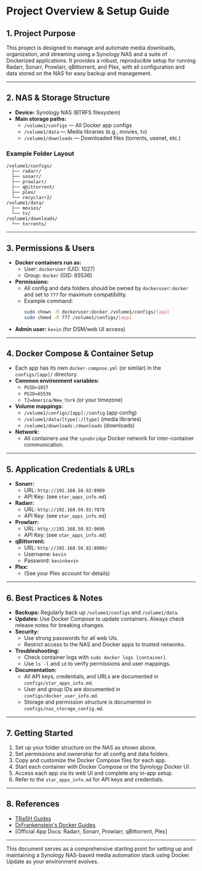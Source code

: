 # Project Overview & Setup Guide

## 1. Project Purpose
This project is designed to manage and automate media downloads, organization, and streaming using a Synology NAS and a suite of Dockerized applications. It provides a robust, reproducible setup for running Radarr, Sonarr, Prowlarr, qBittorrent, and Plex, with all configuration and data stored on the NAS for easy backup and management.

---

## 2. NAS & Storage Structure
- **Device:** Synology NAS (BTRFS filesystem)
- **Main storage paths:**
  - `/volume1/configs` — All Docker app configs
  - `/volume1/data` — Media libraries (e.g., movies, tv)
  - `/volume1/downloads` — Downloaded files (torrents, usenet, etc.)

### Example Folder Layout
```
/volume1/configs/
  ├── radarr/
  ├── sonarr/
  ├── prowlarr/
  ├── qbittorrent/
  ├── plex/
  └── recyclarr2/
/volume1/data/
  ├── movies/
  └── tv/
/volume1/downloads/
  └── torrents/
```

---

## 3. Permissions & Users
- **Docker containers run as:**
  - User: `dockeruser` (UID: 1027)
  - Group: `docker` (GID: 65536)
- **Permissions:**
  - All config and data folders should be owned by `dockeruser:docker` and set to `777` for maximum compatibility.
  - Example command:
    ```bash
    sudo chown -R dockeruser:docker /volume1/configs/[app]
    sudo chmod -R 777 /volume1/configs/[app]
    ```
- **Admin user:** `kevin` (for DSM/web UI access)

---

## 4. Docker Compose & Container Setup
- Each app has its own `docker-compose.yml` (or similar) in the `configs/[app]/` directory.
- **Common environment variables:**
  - `PUID=1027`
  - `PGID=65536`
  - `TZ=America/New_York` (or your timezone)
- **Volume mappings:**
  - `/volume1/configs/[app]:/config` (app config)
  - `/volume1/data/[type]:/[type]` (media libraries)
  - `/volume1/downloads:/downloads` (downloads)
- **Network:**
  - All containers use the `synobridge` Docker network for inter-container communication.

---

## 5. Application Credentials & URLs
- **Sonarr:**
  - URL: `http://192.168.50.92:8989`
  - API Key: (see `star_apps_info.md`)
- **Radarr:**
  - URL: `http://192.168.50.92:7878`
  - API Key: (see `star_apps_info.md`)
- **Prowlarr:**
  - URL: `http://192.168.50.92:9696`
  - API Key: (see `star_apps_info.md`)
- **qBittorrent:**
  - URL: `http://192.168.50.92:8080/`
  - Username: `kevin`
  - Password: `kevinkevin`
- **Plex:**
  - (See your Plex account for details)

---

## 6. Best Practices & Notes
- **Backups:** Regularly back up `/volume1/configs` and `/volume1/data`.
- **Updates:** Use Docker Compose to update containers. Always check release notes for breaking changes.
- **Security:**
  - Use strong passwords for all web UIs.
  - Restrict access to the NAS and Docker apps to trusted networks.
- **Troubleshooting:**
  - Check container logs with `sudo docker logs [container]`.
  - Use `ls -l` and `id` to verify permissions and user mappings.
- **Documentation:**
  - All API keys, credentials, and URLs are documented in `configs/star_apps_info.md`.
  - User and group IDs are documented in `configs/docker_user_info.md`.
  - Storage and permission structure is documented in `configs/nas_storage_config.md`.

---

## 7. Getting Started
1. Set up your folder structure on the NAS as shown above.
2. Set permissions and ownership for all config and data folders.
3. Copy and customize the Docker Compose files for each app.
4. Start each container with Docker Compose or the Synology Docker UI.
5. Access each app via its web UI and complete any in-app setup.
6. Refer to the `star_apps_info.md` for API keys and credentials.

---

## 8. References
- [TRaSH Guides](https://trash-guides.info/)
- [DrFrankenstein's Docker Guides](https://drfrankenstein.co.uk/)
- [Official App Docs: Radarr, Sonarr, Prowlarr, qBittorrent, Plex]

---

This document serves as a comprehensive starting point for setting up and maintaining a Synology NAS-based media automation stack using Docker. Update as your environment evolves. 